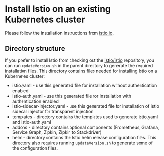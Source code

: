 # Install Istio on an existing Kubernetes cluster

Please follow the installation instructions from [istio.io](https://istio.io/docs/setup/kubernetes/quick-start.html).

## Directory structure

If you prefer to install Istio from checking out the [istio/istio](https://github.com/istio/istio) repository, you can run `updateVersion.sh` in the parent directory to generate the required installation files.  This directory contains files needed for installing Istio on a Kubernetes cluster:

* istio.yaml - use this generated file for installation without authentication enabled
* istio-auth.yaml - use this generated file for installation with authentication enabled
* istio-sidecar-injector.yaml - use this generated file for installation of istio sidecar injector for transparent injection.
* templates - directory contains the templates used to generate istio.yaml and istio-auth.yaml
* addons - directory contains optional components (Prometheus, Grafana, Service Graph, Zipkin, Zipkin to Stackdriver)
* helm - directory contains the Istio helm release configuration files.  This directory also requires running `updateVersion.sh` to generate some of the configuration files.

